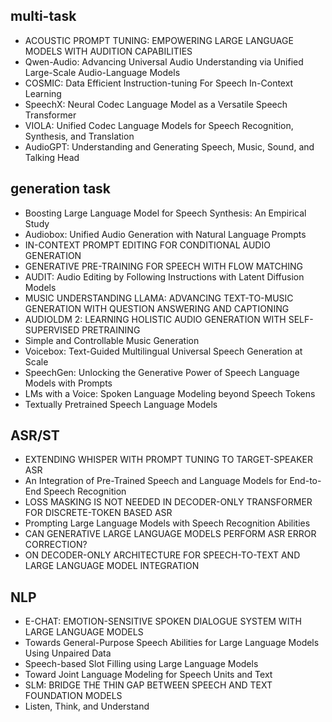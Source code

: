 ## multi-task
- ACOUSTIC PROMPT TUNING: EMPOWERING LARGE LANGUAGE MODELS WITH AUDITION CAPABILITIES 
- Qwen-Audio: Advancing Universal Audio Understanding via Unified Large-Scale Audio-Language Models
- COSMIC: Data Efficient Instruction-tuning For Speech In-Context Learning
- SpeechX: Neural Codec Language Model as a Versatile Speech Transformer
- VIOLA: Unified Codec Language Models for Speech Recognition, Synthesis, and Translation
- AudioGPT: Understanding and Generating Speech, Music, Sound, and Talking Head
## generation task
- Boosting Large Language Model for Speech Synthesis: An Empirical Study
- Audiobox: Unified Audio Generation with Natural Language Prompts
- IN-CONTEXT PROMPT EDITING FOR CONDITIONAL AUDIO GENERATION
- GENERATIVE PRE-TRAINING FOR SPEECH WITH FLOW MATCHING
- AUDIT: Audio Editing by Following Instructions with Latent Diffusion Models
- MUSIC UNDERSTANDING LLAMA: ADVANCING TEXT-TO-MUSIC GENERATION WITH QUESTION ANSWERING AND CAPTIONING
- AUDIOLDM 2: LEARNING HOLISTIC AUDIO GENERATION WITH SELF-SUPERVISED PRETRAINING
- Simple and Controllable Music Generation
- Voicebox: Text-Guided Multilingual Universal Speech Generation at Scale
- SpeechGen: Unlocking the Generative Power of Speech Language Models with Prompts
- LMs with a Voice: Spoken Language Modeling beyond Speech Tokens
- Textually Pretrained Speech Language Models
## ASR/ST
- EXTENDING WHISPER WITH PROMPT TUNING TO TARGET-SPEAKER ASR
- An Integration of Pre-Trained Speech and Language Models for End-to-End Speech Recognition
- LOSS MASKING IS NOT NEEDED IN DECODER-ONLY TRANSFORMER FOR DISCRETE-TOKEN BASED ASR
- Prompting Large Language Models with Speech Recognition Abilities
- CAN GENERATIVE LARGE LANGUAGE MODELS PERFORM ASR ERROR CORRECTION?
- ON DECODER-ONLY ARCHITECTURE FOR SPEECH-TO-TEXT AND LARGE LANGUAGE MODEL INTEGRATION

## NLP
- E-CHAT: EMOTION-SENSITIVE SPOKEN DIALOGUE SYSTEM WITH LARGE LANGUAGE MODELS
- Towards General-Purpose Speech Abilities for Large Language Models Using Unpaired Data
- Speech-based Slot Filling using Large Language Models
- Toward Joint Language Modeling for Speech Units and Text 
- SLM: BRIDGE THE THIN GAP BETWEEN SPEECH AND TEXT FOUNDATION MODELS
- Listen, Think, and Understand
## 
